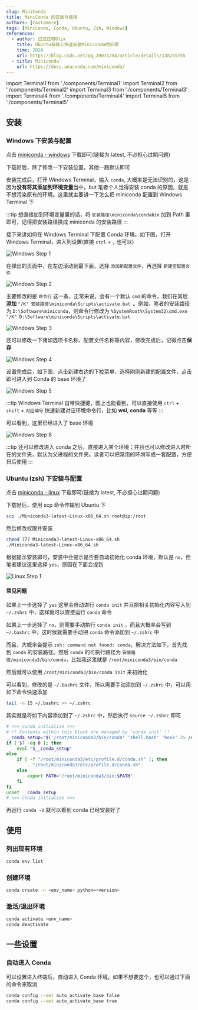 ```yaml
---
slug: MiniConda
title: MiniConda 的安装与使用
authors: [Castamere]
tags: [MiniConda, Conda, Ubuntu, Zsh, Windows]
references:
  - author: 过过过呀Glik
    title: Ubuntu系统上快速安装Miniconda的步骤
    time: 2024
    url: https://blog.csdn.net/qq_39071254/article/details/138255755
  - title: Miniconda
    url: https://docs.anaconda.com/miniconda/
---
```


import Terminal1 from './components/Terminal1'
import Terminal2 from './components/Terminal2'
import Terminal3 from './components/Terminal3'
import Terminal4 from './components/Terminal4'
import Terminal5 from './components/Terminal5'

<!-- truncate -->

<!-- ## 缘起 -->

## 安装

### Windows 下安装与配置

点击 [miniconda - windows] 下载即可(链接为 latest, 不必担心过期问题)

下载好后，除了修改一下安装位置，其他一路默认即可

安装完成后，打开 Windows Terminal，输入 `conda`, 大概率是无法识别的，这是因为**没有将其添加到环境变量**当中，but 笔者个人觉得安装 conda 的原因，就是不想污染原有的环境。这里就主要讲一下怎么把 miniconda 配置到 Windows Terminal 下

:::tip
想直接加到环境变量里的话，将 `安装路径\miniconda\condabin` 加到 Path 里即可，记得把安装路径换成 miniconda 的安装路径
:::

接下来讲如何在 Windows Terminal 下配置 Conda 环境。如下图，打开 Windows Terminal，进入到设置(直接 `ctrl` + `,` 也可以)

![Windows Step 1](./image/winstep1.png)

在弹出的页面中，在左边滚动到最下面，选择 `添加新配置文件`，再选择 `新建空配置文件`

![Windows Step 2](./image/winstep2.png)

主要修改的是 `命令行` 这一条，正常来说，会有一个默认 `cmd` 的命令，我们在其后**添加** `"/K" 安装路径\miniconda\Scripts\activate.bat `。例如，笔者的安装路径为 `D:\Software\miniconda`，则命令行修改为 `%SystemRoot%\System32\cmd.exe "/K" D:\Software\miniconda\Scripts\activate.bat`

![Windows Step 3](./image/winstep3.png)

还可以修改一下诸如选项卡名称、配置文件名称等内容，修改完成后，记得点击**保存**

![Windows Step 4](./image/winstep4.png)

设置完成后，如下图，点击新建右边的下拉菜单，选择刚刚新建的配置文件，点击即可进入到 Conda 的 base 环境了

![Windows Step 5](./image/winstep5.png)

:::tip
Windows Terminal 自带快捷键，图上也能看到，可以直接使用 `ctrl` + `shift` + `对应编号` 快速新建对应环境命令行，比如 **wsl**, **conda** 等等
:::

可以看到，这里已经进入了 base 环境

![Windows Step 6](./image/winstep6.png)

:::tip
还可以修改进入 conda 之后，直接进入某个环境；并且也可以修改进入时所在的文件夹，默认为父进程的文件夹。读者可以把常用的环境写成一套配置，方便日后使用
:::

### Ubuntu (zsh) 下安装与配置

点击 [miniconda - linux] 下载即可(链接为 latest, 不必担心过期问题)

下载好后，使用 scp 命令传输到 Ubuntu 下

```bash
scp ./Miniconda3-latest-Linux-x86_64.sh root@ip:/root
```

然后修改权限并安装

```bash
chmod 777 Miniconda3-latest-Linux-x86_64.sh
./Miniconda3-latest-Linux-x86_64.sh
```

根据提示安装即可，安装中会提示是否要自动初始化 conda 环境，默认是 `no`，但笔者建议这里选择 `yes`，原因在下面会提到

![Linux Step 1](./image/linuxstep1.png)

#### 常见问题

如果上一步选择了 `yes` 这里会自动进行 `conda init` 并且把相关初始化内容写入到 `~/.zshrc` 中，这样就可以直接运行 `conda` 命令

如果上一步选择了 `no`，则需要手动执行 `conda init` ，而且大概率会写到 `~/.bashrc` 中，这时候就需要手动把 `conda` 命令添加到 `~/.zshrc` 中

而且，大概率会提示 `zsh: command not found: conda`，解决方法如下，首先找到 `conda` 的安装路径。然后 `conda` 的可执行路径为 `安装路径/miniconda3/bin/conda`，比如我这里就是 `/root/miniconda3/bin/conda`

<Terminal1 />

然后就可以使用 `/root/miniconda3/bin/conda init` 来初始化

<Terminal2 />

可以看到，修改的是 `~/.bashrc` 文件，所以需要手动添加到 `~/.zshrc` 中，可以用如下命令快速添加

```bash
tail -n 15 ~/.bashrc >> ~/.zshrc
```

其实就是将如下内容添加到了 `~/.zshrc` 中，然后执行 `source ~/.zshrc` 即可

```bash title="conda init" showLineNumbers
# >>> conda initialize >>>
# !! Contents within this block are managed by 'conda init' !!
__conda_setup="$('/root/miniconda3/bin/conda' 'shell.bash' 'hook' 2> /dev/null)"
if [ $? -eq 0 ]; then
    eval "$__conda_setup"
else
    if [ -f "/root/miniconda3/etc/profile.d/conda.sh" ]; then
        . "/root/miniconda3/etc/profile.d/conda.sh"
    else
        export PATH="/root/miniconda3/bin:$PATH"
    fi
fi
unset __conda_setup
# <<< conda initialize <<<
```

再运行 `conda -V` 就可以看到 conda 已经安装好了

## 使用

### 列出现有环境

```bash
conda env list
```

<Terminal3 />

### 创建环境

```bash
conda create -n <env_name> python=<version>
```

<Terminal4 />

### 激活/退出环境

```bash
conda activate <env_name>
conda deactivate
```

<Terminal5 />

## 一些设置

<!-- ### Conda Python 解释器 -->

### 自动进入 Conda

可以设置进入终端后，自动进入 Conda 环境。如果不想要这个，也可以通过下面的命令来取消

```bash
conda config --set auto_activate_base false
conda config --set auto_activate_base true
```

<!-- ## Conda install VS Pip install

## 后记 -->

[miniconda - windows]: https://repo.anaconda.com/miniconda/Miniconda3-latest-Windows-x86_64.exe
[miniconda - linux]: https://repo.anaconda.com/miniconda/Miniconda3-latest-Linux-x86_64.sh
